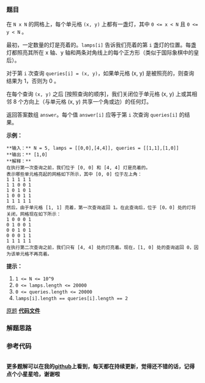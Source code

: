### 题目
在 `N x N` 的网格上，每个单元格 `(x, y)` 上都有一盏灯，其中 `0 <= x < N` 且 `0 <= y < N` 。

最初，一定数量的灯是亮着的。`lamps[i]` 告诉我们亮着的第 `i` 盏灯的位置。每盏灯都照亮其所在 x 轴、y
轴和两条对角线上的每个正方形（类似于国际象棋中的皇后）。

对于第 `i` 次查询 `queries[i] = (x, y)`，如果单元格 (x, y) 是被照亮的，则查询结果为 1，否则为 0 。

在每个查询 `(x, y)` 之后 [按照查询的顺序]，我们关闭位于单元格 (x, y) 上或其相邻 8 个方向上（与单元格 (x, y)
共享一个角或边）的任何灯。

返回答案数组 `answer`。每个值 `answer[i]` 应等于第 `i` 次查询 `queries[i]` 的结果。



**示例：**

    
    
    **输入：** N = 5, lamps = [[0,0],[4,4]], queries = [[1,1],[1,0]]
    **输出：** [1,0]
    **解释：**
    在执行第一次查询之前，我们位于 [0, 0] 和 [4, 4] 灯是亮着的。
    表示哪些单元格亮起的网格如下所示，其中 [0, 0] 位于左上角：
    1 1 1 1 1
    1 1 0 0 1
    1 0 1 0 1
    1 0 0 1 1
    1 1 1 1 1
    然后，由于单元格 [1, 1] 亮着，第一次查询返回 1。在此查询后，位于 [0，0] 处的灯将关闭，网格现在如下所示：
    1 0 0 0 1
    0 1 0 0 1
    0 0 1 0 1
    0 0 0 1 1
    1 1 1 1 1
    在执行第二次查询之前，我们只有 [4, 4] 处的灯亮着。现在，[1, 0] 处的查询返回 0，因为该单元格不再亮着。
    



**提示：**

  1. `1 <= N <= 10^9`
  2. `0 <= lamps.length <= 20000`
  3. `0 <= queries.length <= 20000`
  4. `lamps[i].length == queries[i].length == 2`

[原题](https://leetcode-cn.com/problems/grid-illumination/)    **[代码文件]()**


### 解题思路




### 参考代码

```go


```




**更多题解可以在我的[github](https://github.com/LZH139/leetcode_Go)上看到，每天都在持续更新，觉得还不错的话，记得点个小星星哈，谢谢啦**
